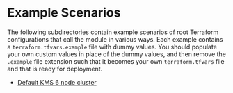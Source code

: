 # Example Scenarios

The following subdirectories contain example scenarios of root Terraform configurations that call the module in various ways. Each example contains a `terraform.tfvars.example` file with dummy values. You should populate your own custom values in place of the dummy values, and then remove the `.example` file extension such that it becomes your own `terraform.tfvars` file and that is ready for deployment.

- [Default KMS 6 node cluster](https://github.com/hashicorp/terraform-google-vault-enterprise-hvd/blob/0.2.0/examples/default)
